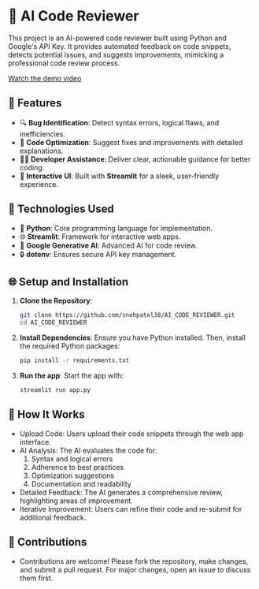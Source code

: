 # 🤖 AI Code Reviewer

This project is an AI-powered code reviewer built using Python and Google's API Key. It provides automated feedback on code snippets, detects potential issues, and suggests improvements, mimicking a professional code review process.

[Watch the demo video](demo.mp4)

## 🔧 Features
- 🔍 **Bug Identification**: Detect syntax errors, logical flaws, and inefficiencies.  
- 🔧 **Code Optimization**: Suggest fixes and improvements with detailed explanations.  
- 🧑‍🏫 **Developer Assistance**: Deliver clear, actionable guidance for better coding.  
- 🎨 **Interactive UI**: Built with **Streamlit** for a sleek, user-friendly experience.
## 🧠 Technologies Used
- 🐍 **Python**: Core programming language for implementation.  
- 🌐 **Streamlit**: Framework for interactive web apps.  
- 🤖 **Google Generative AI**: Advanced AI for code review.  
- 🔒 **dotenv**: Ensures secure API key management.
## 🌐 Setup and Installation

1. **Clone the Repository**:
   ```bash
   git clone https://github.com/snehpatel38/AI_CODE_REVIEWER.git
   cd AI_CODE_REVIEWER

2. **Install Dependencies**:
   Ensure you have Python installed. Then, install the required Python packages:
    ```bash
   pip install -r requirements.txt
    
3. **Run the app**:
   Start the app with:
   ```bash
   streamlit run app.py

## 🚀 How It Works
- Upload Code: Users upload their code snippets through the web app interface.
- AI Analysis: The AI evaluates the code for:
  1. Syntax and logical errors
  2. Adherence to best practices
  3. Optimization suggestions
  4. Documentation and readability
- Detailed Feedback: The AI generates a comprehensive review, highlighting areas of improvement.
- Iterative Improvement: Users can refine their code and re-submit for additional feedback.


## 🌟 Contributions
- Contributions are welcome! Please fork the repository, make changes, and submit a pull request. For major changes, open an issue to discuss them first.

